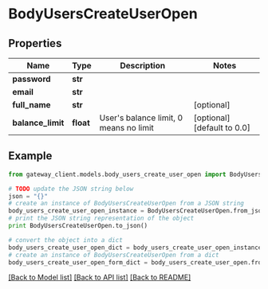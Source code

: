 # BodyUsersCreateUserOpen


## Properties

Name | Type | Description | Notes
------------ | ------------- | ------------- | -------------
**password** | **str** |  | 
**email** | **str** |  | 
**full_name** | **str** |  | [optional] 
**balance_limit** | **float** | User&#39;s balance limit, 0 means no limit | [optional] [default to 0.0]

## Example

```python
from gateway_client.models.body_users_create_user_open import BodyUsersCreateUserOpen

# TODO update the JSON string below
json = "{}"
# create an instance of BodyUsersCreateUserOpen from a JSON string
body_users_create_user_open_instance = BodyUsersCreateUserOpen.from_json(json)
# print the JSON string representation of the object
print BodyUsersCreateUserOpen.to_json()

# convert the object into a dict
body_users_create_user_open_dict = body_users_create_user_open_instance.to_dict()
# create an instance of BodyUsersCreateUserOpen from a dict
body_users_create_user_open_form_dict = body_users_create_user_open.from_dict(body_users_create_user_open_dict)
```
[[Back to Model list]](../README.md#documentation-for-models) [[Back to API list]](../README.md#documentation-for-api-endpoints) [[Back to README]](../README.md)


